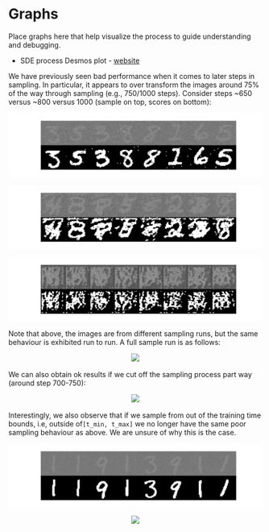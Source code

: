 # Graphs

Place graphs here that help visualize the process to guide understanding and debugging.

-   SDE process Desmos plot - [website](https://www.desmos.com/calculator/rjkzmwuny0)

We have previously seen bad performance when it comes to later steps in sampling. In particular, it appears to over transform the images around 75% of the way through sampling (e.g., 750/1000 steps). Consider steps \~650 versus \~800 versus 1000 (sample on top, scores on bottom):

![](results/artifacting/62.png)

![](results/artifacting/79.png)

![](results/artifacting/99.png)

Note that above, the images are from different sampling runs, but the same behaviour is exhibited run to run. A full sample run is as follows:

<p align="center">
  <img src="results/artifacting/over_transform.gif" />
</p>

We can also obtain ok results if we cut off the sampling process part way (around step 700-750):

<p align="center">
  <img src="results/artifacting/cut_off_sample.gif" />
</p>

Interestingly, we also observe that if we sample from out of the training time bounds, i.e, outside of`[t_min, t_max]` we no longer have the same poor sampling behaviour as above. We are unsure of why this is the case.

![](results/out_of_bound_sampling/98.png)

<p align="center">
  <img src="results/out_of_bound_sampling/sample.gif" />
</p>
